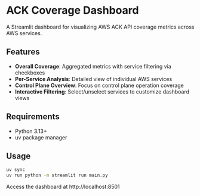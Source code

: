 # ACK Coverage Dashboard

A Streamlit dashboard for visualizing AWS ACK API coverage metrics across AWS services.

## Features

- **Overall Coverage**: Aggregated metrics with service filtering via checkboxes
- **Per-Service Analysis**: Detailed view of individual AWS services
- **Control Plane Overview**: Focus on control plane operation coverage
- **Interactive Filtering**: Select/unselect services to customize dashboard views


## Requirements

- Python 3.13+
- uv package manager

## Usage

```bash
uv sync
uv run python -m streamlit run main.py
```

Access the dashboard at http://localhost:8501
